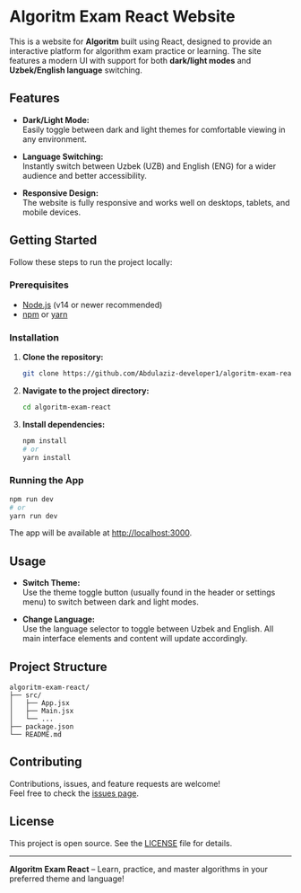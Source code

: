 # Algoritm Exam React Website

This is a website for **Algoritm** built using React, designed to provide an interactive platform for algorithm exam practice or learning. The site features a modern UI with support for both **dark/light modes** and **Uzbek/English language** switching.

## Features

- **Dark/Light Mode:**  
  Easily toggle between dark and light themes for comfortable viewing in any environment.

- **Language Switching:**  
  Instantly switch between Uzbek (UZB) and English (ENG) for a wider audience and better accessibility.

- **Responsive Design:**  
  The website is fully responsive and works well on desktops, tablets, and mobile devices.

## Getting Started

Follow these steps to run the project locally:

### Prerequisites

- [Node.js](https://nodejs.org/) (v14 or newer recommended)
- [npm](https://www.npmjs.com/) or [yarn](https://yarnpkg.com/)

### Installation

1. **Clone the repository:**
   ```bash
   git clone https://github.com/Abdulaziz-developer1/algoritm-exam-react.git
   ```
2. **Navigate to the project directory:**
   ```bash
   cd algoritm-exam-react
   ```
3. **Install dependencies:**
   ```bash
   npm install
   # or
   yarn install
   ```

### Running the App

```bash
npm run dev
# or
yarn run dev
```

The app will be available at [http://localhost:3000](http://localhost:3000).

## Usage

- **Switch Theme:**  
  Use the theme toggle button (usually found in the header or settings menu) to switch between dark and light modes.

- **Change Language:**  
  Use the language selector to toggle between Uzbek and English. All main interface elements and content will update accordingly.

## Project Structure

```
algoritm-exam-react/
├── src/
│   ├── App.jsx
│   ├── Main.jsx
│   └── ...
├── package.json
└── README.md
```

## Contributing

Contributions, issues, and feature requests are welcome!  
Feel free to check the [issues page](https://github.com/Abdulaziz-developer1/algoritm-exam-react/issues).

## License

This project is open source. See the [LICENSE](LICENSE) file for details.

---

**Algoritm Exam React** – Learn, practice, and master algorithms in your preferred theme and language!
